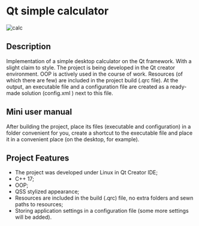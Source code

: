 # Qt simple calculator
![calc](https://github.com/ArtyomPospelov/Qt-simple-calculator/assets/44723015/199a2df5-4816-4cbe-bfa9-b022527626c1)
## Description
Implementation of a simple desktop calculator on the Qt framework. With a slight claim to style.
The project is being developed in the Qt creator environment. OOP is actively used in the course of work. Resources (of which there are few) are included in the project build (.qrc file). At the output, an executable file and a configuration file are created as a ready-made solution (config.xml ) next to this file.
## Mini user manual
After building the project, place its files (executable and configuration) in a folder convenient for you, create a shortcut to the executable file and place it in a convenient place (on the desktop, for example).
## Project Features
* The project was developed under Linux in Qt Creator IDE;
* C++ 17;
* OOP;
* QSS stylized appearance;
* Resources are included in the build (.qrc) file, no extra folders and sewn paths to resources;
* Storing application settings in a configuration file (some more settings will be added).
